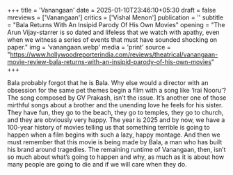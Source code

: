 +++
title = 'Vanangaan'
date = 2025-01-10T23:46:10+05:30
draft = false
mreviews = ['Vanangaan']
critics = ['Vishal Menon']
publication = ''
subtitle = "Bala Returns With An Insipid Parody Of His Own Movies"
opening = "The Arun Vijay-starrer is so dated and lifeless that we watch with apathy, even when we witness a series of events that must have sounded shocking on paper."
img = 'vanangaan.webp'
media = 'print'
source = "https://www.hollywoodreporterindia.com/reviews/theatrical/vanangaan-movie-review-bala-returns-with-an-insipid-parody-of-his-own-movies"
+++

Bala probably forgot that he is Bala. Why else would a director with an obsession for the same pet themes begin a film with a song like ‘Irai Nooru’? The song composed by GV Prakash, isn’t the issue. It’s another one of those mirthful songs about a brother and the unending love he feels for his sister. They have fun, they go to the beach, they go to temples, they go to church, and they are obviously very happy. The year is 2025 and by now, we have a 100-year history of movies telling us that something terrible is going to happen when a film begins with such a lazy, happy montage. And then we must remember that this movie is being made by Bala, a man who has built his brand around tragedies. The remaining runtime of Vanangaan, then, isn’t so much about what’s going to happen and why, as much as it is about how many people are going to die and if we will care when they do.
